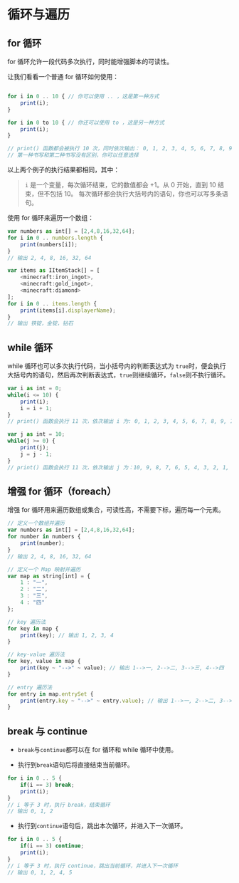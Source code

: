 # 循环与遍历

## for 循环

for 循环允许一段代码多次执行，同时能增强脚本的可读性。

让我们看看一个普通 for 循环如何使用：

```javascript

for i in 0 .. 10 { // 你可以使用 .. ，这是第一种方式
    print(i);
}

for i in 0 to 10 { // 你还可以使用 to ，这是另一种方式
    print(i);
}

// print() 函数都会被执行 10 次，同时依次输出： 0, 1, 2, 3, 4, 5, 6, 7, 8, 9。
// 第一种书写和第二种书写没有区别，你可以任意选择
```

以上两个例子的执行结果都相同，其中：

> `i` 是一个变量，每次循环结束，它的数值都会 +1。从 0 开始，直到 10 结束，但不包括 10。
> 每次循环都会执行大括号内的语句，你也可以写多条语句。

使用 for 循环来遍历一个数组：

```javascript
var numbers as int[] = [2,4,8,16,32,64];
for i in 0 .. numbers.length {
    print(numbers[i]);
}
// 输出 2, 4, 8, 16, 32, 64

var items as IItemStack[] = [
    <minecraft:iron_ingot>,
    <minecraft:gold_ingot>,
    <minecraft:diamond>
];
for i in 0 .. items.length {
    print(items[i].displayerName);
}
// 输出 铁锭，金锭，钻石
```



## while 循环

while 循环也可以多次执行代码，当小括号内的判断表达式为 `true`时，便会执行大括号内的语句，然后再次判断表达式，`true`则继续循环，`false`则不执行循环。

```javascript
var i as int = 0;
while(i <= 10) {
    print(i);
	i = i + 1;
}
// print() 函数会执行 11 次，依次输出 i 为: 0, 1, 2, 3, 4, 5, 6, 7, 8, 9, 10

var j as int = 10;
while(j >= 0) {
    print(j);
    j = j - 1;
}
// print() 函数会执行 11 次，依次输出 j 为：10, 9, 8, 7, 6, 5, 4, 3, 2, 1, 0
```

## 增强 for 循环（foreach）

增强 for 循环用来遍历数组或集合，可读性高，不需要下标，遍历每一个元素。

```javascript
// 定义一个数组并遍历
var numbers as int[] = [2,4,8,16,32,64];
for number in numbers {
	print(number);
}
// 输出 2, 4, 8, 16, 32, 64

// 定义一个 Map 映射并遍历
var map as string[int] = {
	1 : "一",
	2 : "二",
	3 : "三",
	4 : "四"
};

// key 遍历法
for key in map {
    print(key); // 输出 1, 2, 3, 4
}

// key-value 遍历法
for key, value in map {
    print(key ~ "-->" ~ value); // 输出 1-->一, 2-->二, 3-->三, 4-->四
}

// entry 遍历法
for entry in map.entrySet {
    print(entry.key ~ "-->" ~ entry.value); // 输出 1-->一, 2-->二, 3-->三, 4-->四
}
```





## break 与 continue

- `break`与`continue`都可以在 for 循环和 while 循环中使用。

- 执行到`break`语句后将直接结束当前循环。

```javascript
for i in 0 .. 5 {
    if(i == 3) break; 
    print(i);
}
// i 等于 3 时，执行 break，结束循环
// 输出 0, 1, 2
```

- 执行到`continue`语句后，跳出本次循环，并进入下一次循环。

```javascript
for i in 0 .. 5 {
	if(i == 3) continue; 
	print(i);
}
// i 等于 3 时，执行 continue，跳出当前循环，并进入下一次循环
// 输出 0, 1, 2, 4, 5
```

